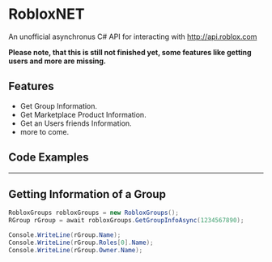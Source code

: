 # RobloxNET
 An unofficial asynchronus C# API for interacting with http://api.roblox.com

**Please note, that this is still not finished yet, some features like getting users and more are missing.**

## Features
  - Get Group Information.
  - Get Marketplace Product Information.
  - Get an Users friends Information.
  - more to come.

## Code Examples
___
## Getting Information of a Group
```cs
RobloxGroups robloxGroups = new RobloxGroups();
RGroup rGroup = await robloxGroups.GetGroupInfoAsync(1234567890);

Console.WriteLine(rGroup.Name);
Console.WriteLine(rGroup.Roles[0].Name);
Console.WriteLine(rGroup.Owner.Name);
```
